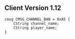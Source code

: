 ## Client Version 1.12

```rust,ignore
cmsg CMSG_CHANNEL_BAN = 0xA5 {
    CString channel_name;    
    CString player_name;    
}

```
